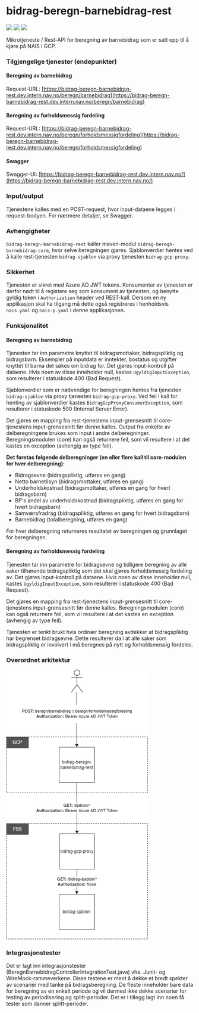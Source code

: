 # bidrag-beregn-barnebidrag-rest

[![](https://github.com/navikt/bidrag-beregn-barnebidrag-rest/actions/workflows/ci.yaml/badge.svg)](https://github.com/navikt/bidrag-beregn-barnebidrag-rest/actions/workflows/ci.yaml)
[![](https://github.com/navikt/bidrag-beregn-barnebidrag-rest/actions/workflows/pr.yaml/badge.svg)](https://github.com/navikt/bidrag-beregn-barnebidrag-rest/actions/workflows/pr.yaml)
[![](https://github.com/navikt/bidrag-beregn-barnebidrag-rest/actions/workflows/release.yaml/badge.svg)](https://github.com/navikt/bidrag-beregn-barnebidrag-rest/actions/workflows/release.yaml)

Mikrotjeneste / Rest-API for beregning av barnebidrag som er satt opp til å kjøre på NAIS i GCP.

### Tilgjengelige tjenester (endepunkter)
#### Beregning av barnebidrag
Request-URL: [https://bidrag-beregn-barnebidrag-rest.dev.intern.nav.no/beregn/barnebidrag](https://bidrag-beregn-barnebidrag-rest.dev.intern.nav.no/beregn/barnebidrag)

#### Beregning av forholdsmessig fordeling
Request-URL: [https://bidrag-beregn-barnebidrag-rest.dev.intern.nav.no/beregn/forholdsmessigfordeling](https://bidrag-beregn-barnebidrag-rest.dev.intern.nav.no/beregn/forholdsmessigfordeling)

#### Swagger
Swagger-UI: [https://bidrag-beregn-barnebidrag-rest.dev.intern.nav.no/](https://bidrag-beregn-barnebidrag-rest.dev.intern.nav.no/)

### Input/output
Tjenestene kalles med en POST-request, hvor input-dataene legges i request-bodyen. For nærmere detaljer, se Swagger.

### Avhengigheter
`bidrag-beregn-barnebidrag-rest` kaller maven-modul `bidrag-beregn-barnebidrag-core`, hvor selve beregningen gjøres.
Sjablonverdier hentes ved å kalle rest-tjenesten `bidrag-sjablon` via proxy tjenesten `bidrag-gcp-proxy`.

### Sikkerhet
Tjenesten er sikret med Azure AD JWT tokens. Konsumenter av tjenesten er derfor nødt til å registere seg som konsument av tjenesten, og benytte gyldig token i `Authorization` header ved REST-kall. Dersom en ny applikasjon skal ha tilgang må dette også registreres i henholdsvis `nais.yaml` og `nais-p.yaml` i denne applikasjonen.

### Funksjonalitet
#### Beregning av barnebidrag
Tjenesten tar inn parametre knyttet til bidragsmottaker, bidragspliktig og bidragsbarn. Eksempler på inputdata er inntekter, bostatus og utgifter
knyttet til barna det søkes om bidrag for. Det gjøres input-kontroll på dataene. Hvis noen av disse inneholder null, kastes `UgyldigInputException`, 
som resulterer i statuskode 400 (Bad Request).

Sjablonverdier som er nødvendige for beregningen hentes fra tjenesten `bidrag-sjablon` via proxy tjenesten `bidrag-gcp-proxy`. Ved feil i kall for henting av sjablonverdier kastes
`BidragGcpProxyConsumerException`, som resulterer i statuskode 500 (Internal Server Error).

Det gjøres en mapping fra rest-tjenestens input-grensesnitt til core-tjenestens input-grensesnitt før denne kalles. Output fra enkelte av 
delberegningene brukes som input i andre delberegninger. Beregningsmodulen (core) kan også returnere feil, som vil resultere i at det kastes en
exception (avhengig av type feil).

**Det foretas følgende delberegninger (en eller flere kall til core-modulen for hver delberegning):**
* Bidragsevne (bidragspliktig, utføres en gang)
* Netto barnetilsyn (bidragsmottaker, utføres en gang)
* Underholdskostnad (bidragsmottaker, utføres en gang for hvert bidragsbarn)
* BP's andel av underholdskostnad (bidragspliktig, utføres en gang for hvert bidragsbarn)
* Samværsfradrag (bidragspliktig, utføres en gang for hvert bidragsbarn)
* Barnebidrag (totalberegning, utføres en gang)

For hver delberegning returneres resultatet av beregningen og grunnlaget for beregningen.

#### Beregning av forholdsmessig fordeling
Tjenesten tar inn parametre for bidragsevne og tidligere beregning av alle saker tilhørende bidragspliktig som det skal gjøres forholdsmessig 
fordeling av. Det gjøres input-kontroll på dataene. Hvis noen av disse inneholder null, kastes `UgyldigInputException`, som resulterer i statuskode 
400 (Bad Request).

Det gjøres en mapping fra rest-tjenestens input-grensesnitt til core-tjenestens input-grensesnitt før denne kalles. Beregningsmodulen (core) kan også 
returnere feil, som vil resultere i at det kastes en exception (avhengig av type feil).

Tjenesten er tenkt brukt hvis ordinær beregning avdekker at bidragspliktig har begrenset bidragsevne. Dette resulterer da i at alle saker som
bidragspliktig er involvert i må beregnes på nytt og forholdsmessig fordeles.

### Overordnet arkitektur

![Overordnet arkitektur](./img/beregn-barnebidrag.drawio.png)

### Integrasjonstester
Det er lagt inn integrasjonstester (BeregnBarnebidragControllerIntegrationTest.java) vha. Junit- og WireMock-rammeverkene. Disse testene er ment å
dekke et bredt spekter av scenarier med tanke på bidragsberegning. De fleste inneholder bare data for beregning av en enkelt periode og vil dermed 
ikke dekke scenarier for testing av periodisering og splitt-perioder. Det er i tillegg lagt inn noen få tester som danner splitt-perioder.

